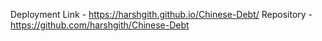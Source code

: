 Deployment Link  -  https://harshgith.github.io/Chinese-Debt/
Repository  -  https://github.com/harshgith/Chinese-Debt

